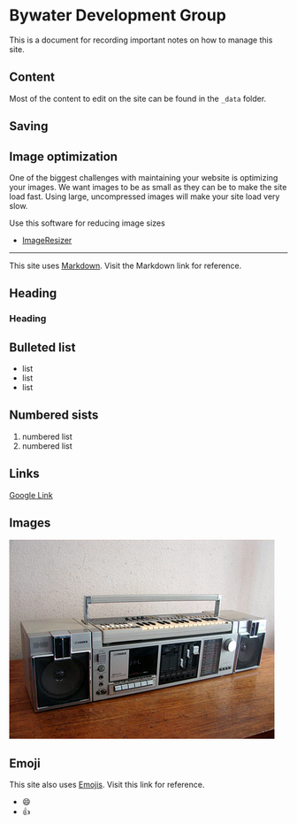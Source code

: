 # Bywater Development Group

This is a document for recording important notes on how to manage this site.


## Content
Most of the content to edit on the site can be found in the `_data` folder.

## Saving


## Image optimization

One of the biggest challenges with maintaining your website is optimizing your images. We want images to be as small as they can be to make the site load fast. Using large, uncompressed images will make your site load very slow.

Use this software for reducing image sizes
- [ImageResizer](https://imageresizer.codeplex.com/)


---


This site uses [Markdown](https://guides.github.com/features/mastering-markdown/). Visit the Markdown link for reference.

## Heading
### Heading



## Bulleted list
- list
- list
- list


## Numbered sists
1. numbered list
1. numbered list


## Links
[Google Link](http://google.com)


## Images
![boom](/images/1f61f54d7570f94c87ddf657bc1108b9acc125e4_m.jpg)

## Emoji
This site also uses [Emojis](http://www.emoji-cheat-sheet.com/). Visit this link for reference.

- :smile:
- :thumbsup:
